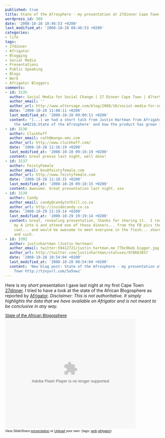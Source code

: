 ```yaml
---
published: true
title: State of the Afrosphere - my presentation at 27dinner Cape Town
wordpress_id: 369
date: '2008-10-28 10:46:53 +0200'
last_modified_at: '2008-10-28 08:46:53 +0200'
categories:
- life
tags:
- 27dinner
- Afrigator
- Blogging
- Social Media
- Presentations
- Public Speaking
- Blogs
- Work
- Afrigator Bloggers
comments:
- id: 3135
  author: Social Media for Social Change | 27 Dinner Cape Town | AlterSage Blog
  author_email: ''
  author_url: http://www.altersage.com/blog/2008/10/social-media-for-social-change/
  date: '2008-10-28 11:00:11 +0200'
  last_modified_at: '2008-10-28 09:00:11 +0200'
  content: "[...] we had a short talk from Justin Hartman from Afrigator about how
    the &#8216;State of the Afrosphere' and how the product has grown [...]"
- id: 3136
  author: Cluckhoff
  author_email: cath@mango-omc.com
  author_url: http://www.cluckhoff.com/
  date: '2008-10-28 11:16:19 +0200'
  last_modified_at: '2008-10-28 09:16:19 +0200'
  content: Great presso last night, well done!
- id: 3137
  author: FeistyFemale
  author_email: bev@feistyfemale.com
  author_url: http://www.feistyfemale.com
  date: '2008-10-28 11:18:15 +0200'
  last_modified_at: '2008-10-28 09:18:15 +0200'
  content: Awesome. Great presentation last night. xxx
- id: 3139
  author: Candy
  author_email: candy@candytothill.co.za
  author_url: http://insidecandy.co.za
  date: '2008-10-29 21:19:14 +0200'
  last_modified_at: '2008-10-29 19:19:14 +0200'
  content: Great, revealing presentation, thanks for sharing it.  I really must get
    my A into G and attend one of these dinners... from the FB pics they look pretty
    cool... and would be awesome to meet everyone in the flesh... share ideas, drinks
    and such.
- id: 3392
  author: justinhartman (Justin Hartman)
  author_email: twitter:59412721/justin_hartman.me_77bc0beb_bigger.jpg
  author_url: http://twitter.com/justinhartman/statuses/978683857
  date: '2008-10-28 10:54:04 +0200'
  last_modified_at: '2008-10-28 08:54:04 +0200'
  content: 'New blog post: State of the Afrosphere - my presentation at 27dinner Cape
    Town http://tinyurl.com/5a5nwz'
---
```

Here is my <em>short</em> presentation I gave last night at my first Cape Town <a href="http://27dinner.com/">27dinner</a>. I tried to have a look at the state of the African Blogosphere as reported by <a href="http://afrigator.com">Afrigator</a>.
<em>Disclaimer: This is not authoritative. It simply highlights the data that we have available on Afrigator and is not meant to be conclusive in any way. </em>
<div style="width:425px;text-align:left" id="__ss_698248"><a style="font:14px Helvetica,Arial,Sans-serif;display:block;margin:12px 0 3px 0;text-decoration:underline;" href="http://www.slideshare.net/justinhartman/state-of-the-african-blogosphere-presentation?type=powerpoint" title="State of the African Blogosphere">State of the African Blogosphere</a><object style="margin:0px" width="425" height="355"><param name="movie" value="http://static.slideshare.net/swf/ssplayer2.swf?doc=afrigator27dinnercapetown-1225183620484294-9&stripped_title=state-of-the-african-blogosphere-presentation" /><param name="allowFullScreen" value="true"/><param name="allowScriptAccess" value="always"/><embed src="http://static.slideshare.net/swf/ssplayer2.swf?doc=afrigator27dinnercapetown-1225183620484294-9&stripped_title=state-of-the-african-blogosphere-presentation" type="application/x-shockwave-flash" allowscriptaccess="always" allowfullscreen="true" width="425" height="355"></embed></object>
<div style="font-size:11px;font-family:tahoma,arial;height:26px;padding-top:2px;">View SlideShare <a style="text-decoration:underline;" href="http://www.slideshare.net/justinhartman/state-of-the-african-blogosphere-presentation?type=powerpoint" title="View State of the African Blogosphere on SlideShare">presentation</a> or <a style="text-decoration:underline;" href="http://www.slideshare.net/upload?type=powerpoint">Upload</a> your own. (tags: <a style="text-decoration:underline;" href="http://slideshare.net/tag/web">web</a> <a style="text-decoration:underline;" href="http://slideshare.net/tag/afrigator">afrigator</a>)</div>
</div>
